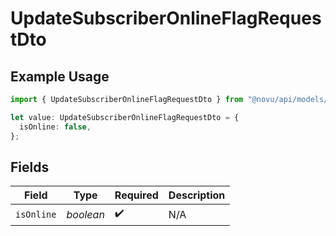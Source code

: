 # UpdateSubscriberOnlineFlagRequestDto

## Example Usage

```typescript
import { UpdateSubscriberOnlineFlagRequestDto } from "@novu/api/models/components";

let value: UpdateSubscriberOnlineFlagRequestDto = {
  isOnline: false,
};
```

## Fields

| Field              | Type               | Required           | Description        |
| ------------------ | ------------------ | ------------------ | ------------------ |
| `isOnline`         | *boolean*          | :heavy_check_mark: | N/A                |